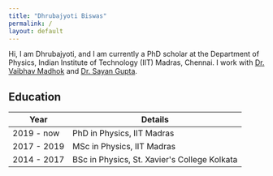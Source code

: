 ```yaml
---
title: "Dhrubajyoti Biswas"
permalink: /
layout: default
---
```


Hi, I am Dhrubajyoti, and I am currently a PhD scholar at the Department of Physics, Indian Institute of Technology (IIT) Madras, Chennai. I work with [Dr. Vaibhav Madhok](https://sites.google.com/view/madhok) and [Dr. Sayan Gupta](https://home.iitm.ac.in/sayan/).

## Education

| Year | Details |
| --- | --- |
| 2019 - now | PhD in Physics, IIT Madras |
| 2017 - 2019 | MSc in Physics, IIT Madras |
| 2014 - 2017 | BSc in Physics, St. Xavier's College Kolkata |